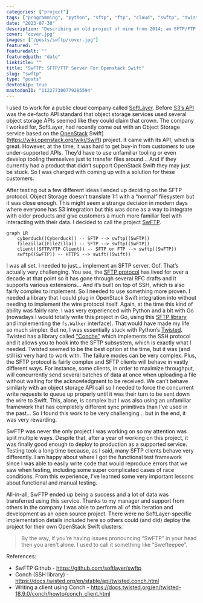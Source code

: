```yaml
---
categories: ["project"]
tags: ["programming", "python", "sftp", "ftp", "cloud", "swftp", "twisted", "openstack", "swift", "api", "open-source"]
date: "2023-07-30"
description: "Describing an old project of mine from 2014; an SFTP/FTP interface over an object storage API using Python Twisted."
cover: "cover.jpg"
images: ["/posts/swftp/cover.jpg"]
featured: ""
featuredalt: ""
featuredpath: "date"
linktitle: ""
title: "SwFTP: SFTP/FTP Server For Openstack Swift"
slug: "swftp"
type: "posts"
devtoSkip: true
mastodonID: "112277300779285594"
---
```


I used to work for a public cloud company called [SoftLayer](https://en.wikipedia.org/wiki/IBM_Cloud#SoftLayer). Before [S3’s API](https://docs.aws.amazon.com/AmazonS3/latest/API/) was the de-facto API standard that object storage services used several object storage APIs seemed like they could claim that crown. The company I worked for, SoftLayer, had recently come out with an Object Storage service based on the [OpenStack](https://wiki.openstack.org/wiki/Swift) Swift](https://wiki.openstack.org/wiki/Swift) project. It came with its API, which is great. However, at the time, it was hard to get buy-in from customers to use under-supported APIs. They’d have to use unfamiliar tooling or even develop tooling themselves just to transfer files around... And if they currently had a product that didn’t support OpenStack Swift they may just be stuck. So I was charged with coming up with a solution for these customers.

After testing out a few different ideas I ended up deciding on the SFTP protocol. Object Storage doesn’t translate 1:1 with a “normal” filesystem but it was close enough. This might seem a strange decision in modern days where everyone has S3 integration but this was done as a way to integrate with older products and give customers a much more familiar feel with interacting with their data. I decided to call the project [SwFTP](https://github.com/softlayer/swftp).

```mermaid
graph LR
    cyberduck((Cyberduck)) -- SFTP --> swftp((SwFTP))
    filezilla((FileZilla)) -- SFTP --> swftp((SwFTP))
    client((SFTP/FTP Client)) -- SFTP or FTP --> swftp((SwFTP))
    swftp((SwFTP)) -- HTTPS --> swift((Swift))
```

I was all set. I needed to just... implement an SFTP server. Oof. That’s actually very challenging. You see, the [SFTP protocol](https://www.ietf.org/rfc/rfc0913.txt) has lived for over a decade at that point so it has gone through several RFC drafts and it supports various extensions... And it’s built on top of SSH, which is also fairly complex to implement. So I needed to use something more proven. I needed a library that I could plug in OpenStack Swift integration into without needing to implement the wire protocol itself. Again, at the time this kind of ability was fairly rare. I was very experienced with Python and a bit with Go (nowadays I would totally write this project in Go, using this [SFTP library](https://pkg.go.dev/github.com/pkg/sftp) and implementing the `fs.Walker` interface). That would have made my life so much simpler. But no, I was essentially stuck with Python’s [Twisted](https://twisted.org/). Twisted has a library called ["Conche"](https://docs.twisted.org/en/stable/api/twisted.conch.html) which implements the SSH protocol and it allows you to hook into the SFTP subsystem, which is exactly what I needed. Twisted seemed to be the best option at the time, but it was (and still is) very hard to work with. The failure modes can be very complex. Plus, the SFTP protocol is fairly complex and SFTP clients will behave in vastly different ways. For instance, some clients, in order to maximize throughput, will concurrently send several batches of data at once when uploading a file without waiting for the acknowledgment to be received. We can’t behave similarly with an object storage API call so I needed to force the concurrent write requests to queue up properly until it was their turn to be sent down the wire to Swift. This, alone, is complex but I was also using an unfamiliar framework that has completely different sync primitives than I’ve used in the past... So I found this work to be very challenging... but in the end, it was very rewarding.

SwFTP was never the only project I was working on so my attention was split multiple ways. Despite that, after a year of working on this project, it was finally good enough to deploy to production as a supported service. Testing took a long time because, as I said, many SFTP clients behave very differently. I am happy about where I got the functional test framework since I was able to easily write code that would reproduce errors that we saw when testing, including some super complicated cases of race conditions. From this experience, I've learned some very important lessons about functional and manual testing.

All-in-all, SwFTP ended up being a success and a lot of data was transferred using this service. Thanks to my manager and support from others in the company I was able to perform all of this iteration and development as an open source project. There were no SoftLayer-specific implementation details included here so others could (and did) deploy the project for their own OpenStack Swift clusters.

> By the way, if you’re having issues pronouncing “SwFTP” in your head then you aren’t alone. I used to call it something like “Swefteepee”.

References:
- SwFTP Github - https://github.com/softlayer/swftp
- Conch (SSH library) - https://docs.twisted.org/en/stable/api/twisted.conch.html
- Writing a client using Conch - https://docs.twisted.org/en/twisted-18.9.0/conch/howto/conch_client.html
